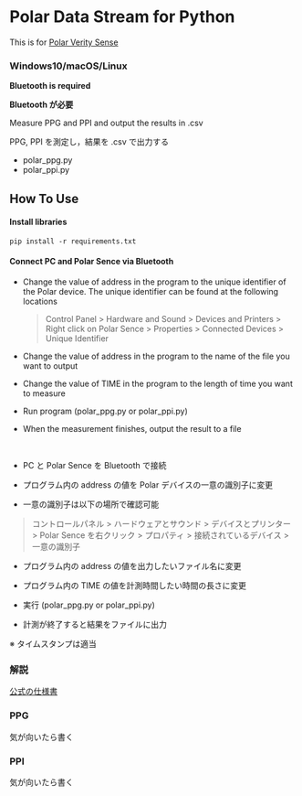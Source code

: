 # Polar Data Stream for Python

This is for [Polar Verity Sense](https://www.polar.com/en/products/accessories/polar-verity-sense)

### Windows10/macOS/Linux

**Bluetooth is required**

**Bluetooth が必要**

Measure PPG and PPI and output the results in .csv

PPG, PPI を測定し，結果を .csv で出力する

- polar_ppg.py 
- polar_ppi.py

## How To Use

#### Install libraries

`pip install -r requirements.txt`

#### Connect PC and Polar Sence via Bluetooth

- Change the value of address in the program to the unique identifier of the Polar device. The unique identifier can be found at the following locations
  
  > Control Panel > Hardware and Sound > Devices and Printers > Right click on Polar Sence > Properties > Connected Devices > Unique Identifier

- Change the value of address in the program to the name of the file you want to output

- Change the value of TIME in the program to the length of time you want to measure

- Run program (polar_ppg.py or polar_ppi.py)

- When the measurement finishes, output the result to a file

<br/>

- PC と Polar Sence を Bluetooth で接続

- プログラム内の address の値を Polar デバイスの一意の識別子に変更

- 一意の識別子は以下の場所で確認可能
    
> コントロールパネル > ハードウェアとサウンド > デバイスとプリンター > Polar Sence を右クリック > プロパティ > 接続されているデバイス > 一意の識別子
   
   
- プログラム内の address の値を出力したいファイル名に変更

- プログラム内の TIME の値を計測時間したい時間の長さに変更

- 実行 (polar_ppg.py or polar_ppi.py)

- 計測が終了すると結果をファイルに出力

※ タイムスタンプは適当

### 解説

[公式の仕様書](https://github.com/polarofficial/polar-ble-sdk/blob/master/technical_documentation/Polar_Measurement_Data_Specification.pdf)

### PPG

気が向いたら書く



### PPI

気が向いたら書く
